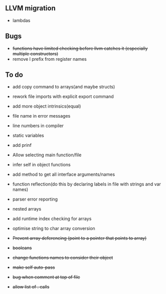 ## LLVM migration

* lambdas

## Bugs
* ~~functions have limited checking before llvm catches it (especially multiple constructors)~~
* remove l prefix from register names

## To do



* add copy command to arrays(and maybe structs)
* rework file imports with explicit export command
* add more object intrinsics(equal)
* file name in error messages
* line numbers in compiler
* static variables
* add prinf
* Allow selecting main function/file

* infer self in object functions
* add method to get all interface arguments/names
* function reflection(do this by declaring labels in file with strings and var names)
* parser error reporting
* nested arrays
* add runtime index checking for arrays
* optimise string to char array conversion

* ~~Prevent array deferencing (point to a pointer that points to array)~~
* ~~booleans~~
* ~~change functions names to consider their object~~
* ~~make self auto-pass~~
* ~~bug when comment at top of file~~
* ~~allow list of . calls~~